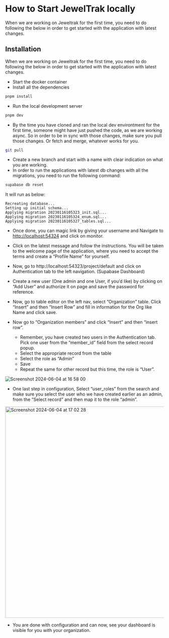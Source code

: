 
# How to Start JewelTrak locally


When we are working on Jeweltrak for the first time, you need to do following the below in order to get started with the application with latest changes.

## Installation

When we are working on Jeweltrak for the first time, you need to do following the below in order to get started with the application with latest changes.

* Start the docker container
* Install all the dependencies

```bash
pnpm install
```

* Run the local development server

```bash
pnpm dev
```

* By the time you have cloned and ran the local dev environtment for the first time, someone might have just pushed the code, as we are working async. So in order to be in sync with those changes, make sure you pull those changes. Or fetch and merge, whatever works for you.

```bash
git pull
```

* Create a new branch and start with a name with clear indication on what you are working.
* In order to run the applications with latest db changes with all the migrations, you need to run the following command:

```bash
supabase db reset
```

It will run as below:

```Resetting local database...
Recreating database...
Setting up initial schema...
Applying migration 20230116105323_init.sql...
Applying migration 20230116105324_enum.sql...
Applying migration 20230116105327_tables.sql...
```

* Once done, you can magic link by giving your username and Navigate to [http://localhost:54324](http://localhost:54324) and click on monitor.

* Click on the latest message and follow the instructions. You will be taken to the welcome page of the application, where you need to accept the terms and create a “Profile Name” for yourself. 

* Now, go to http://localhost:54323/project/default and click on Authentication tab to the left navigation. (Supabase Dashboard)

* Create a new user (One admin and one User, if you’d like) by clicking on “Add User” and authorize it on page and save the password for reference.

* Now, go to table editor on the left nav, select “Organization” table. Click “Insert” and then “Insert Row” and fill in information for the Org like Name and click save.

* Now go to “Organization members” and click “Insert” and then “insert row”.
    - Remember, you have created two users in the Authentication tab. Pick one user from the “member_id” field from the select record popup. 
    - Select the appropriate record from the table
    - Select the role as “Admin” 
    - Save
    - Repeat the same for other record but this time, the role is “User”.

![Screenshot 2024-06-04 at 16 58 00](https://github.com/uttej-vsk/jeweltrakReadme/assets/83727090/63f65cbf-5b64-40de-80f4-8984f1dcef61)


* One last step in configuration, Select “user_roles” from the search and make sure you select the user who we have created earlier as an admin, from the “Select record” and then map it to the role “admin”.

<img width="672" alt="Screenshot 2024-06-04 at 17 02 28" src="https://github.com/uttej-vsk/jeweltrakReadme/assets/83727090/37450027-61f1-4578-9a36-9a5936c38cdd">


* You are done with configuration and can now, see your dashboard is visible for you with your organization.
